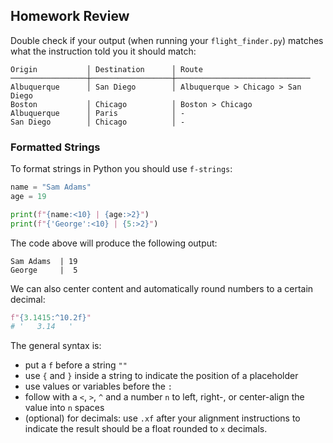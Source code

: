 
## Homework Review

Double check if your output (when running your `flight_finder.py`) matches what the instruction told you it should match:

```
Origin           │ Destination      │ Route
─────────────────┼──────────────────┼──────────────────────────────
Albuquerque      │ San Diego        │ Albuquerque > Chicago > San Diego
Boston           │ Chicago          │ Boston > Chicago
Albuquerque      │ Paris            │ -
San Diego        │ Chicago          │ -
```

### Formatted Strings

To format strings in Python you should use `f-strings`:
```python
name = "Sam Adams"
age = 19

print(f"{name:<10} | {age:>2}")
print(f"{'George':<10} | {5:>2}")
```

The code above will produce the following output:
```
Sam Adams  | 19
George     |  5
```

We can also center content and automatically round numbers to a certain decimal:
```python
f"{3.1415:^10.2f}"
# '   3.14   '
```

The general syntax is:
- put a `f` before a string `""`
- use `{` and `}` inside a string to indicate the position of a placeholder
- use values or variables before the `:`
- follow with a `<`, `>`, `^` and a number `n` to left, right-, or center-align the value into `n` spaces
- (optional) for decimals: use `.xf` after your alignment instructions to indicate the result should be a float rounded to `x` decimals.
